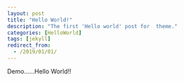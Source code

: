 ```yaml
---
layout: post
title: "Hello World!"
description: "The first 'Hello world' post for  theme."
categories: [HelloWorld]
tags: [jekyll]
redirect_from:
  - /2019/01/01/
---
```

Demo......Hello World!! 